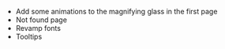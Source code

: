 - Add some animations to the magnifying glass in the first page
- Not found page
- Revamp fonts
- Tooltips